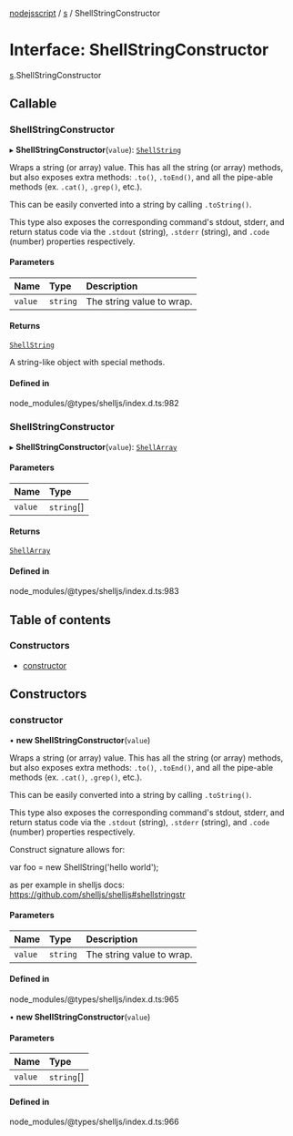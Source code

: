 [nodejsscript](../README.md) / [s](../modules/s.md) / ShellStringConstructor

# Interface: ShellStringConstructor

[s](../modules/s.md).ShellStringConstructor

## Callable

### ShellStringConstructor

▸ **ShellStringConstructor**(`value`): [`ShellString`](../modules/s.md#shellstring)

Wraps a string (or array) value. This has all the string (or array) methods,
but also exposes extra methods: `.to()`, `.toEnd()`, and all the pipe-able
methods (ex. `.cat()`, `.grep()`, etc.).

This can be easily converted into a string by calling `.toString()`.

This type also exposes the corresponding command's stdout, stderr, and return status
code via the `.stdout` (string), `.stderr` (string), and `.code` (number) properties
respectively.

#### Parameters

| Name | Type | Description |
| :------ | :------ | :------ |
| `value` | `string` | The string value to wrap. |

#### Returns

[`ShellString`](../modules/s.md#shellstring)

A string-like object with special methods.

#### Defined in

node_modules/@types/shelljs/index.d.ts:982

### ShellStringConstructor

▸ **ShellStringConstructor**(`value`): [`ShellArray`](../modules/s.md#shellarray)

#### Parameters

| Name | Type |
| :------ | :------ |
| `value` | `string`[] |

#### Returns

[`ShellArray`](../modules/s.md#shellarray)

#### Defined in

node_modules/@types/shelljs/index.d.ts:983

## Table of contents

### Constructors

- [constructor](s.ShellStringConstructor.md#constructor)

## Constructors

### constructor

• **new ShellStringConstructor**(`value`)

Wraps a string (or array) value. This has all the string (or array) methods,
but also exposes extra methods: `.to()`, `.toEnd()`, and all the pipe-able
methods (ex. `.cat()`, `.grep()`, etc.).

This can be easily converted into a string by calling `.toString()`.

This type also exposes the corresponding command's stdout, stderr, and return status
code via the `.stdout` (string), `.stderr` (string), and `.code` (number) properties
respectively.

Construct signature allows for:

var foo = new ShellString('hello world');

as per example in shelljs docs:
https://github.com/shelljs/shelljs#shellstringstr

#### Parameters

| Name | Type | Description |
| :------ | :------ | :------ |
| `value` | `string` | The string value to wrap. |

#### Defined in

node_modules/@types/shelljs/index.d.ts:965

• **new ShellStringConstructor**(`value`)

#### Parameters

| Name | Type |
| :------ | :------ |
| `value` | `string`[] |

#### Defined in

node_modules/@types/shelljs/index.d.ts:966
